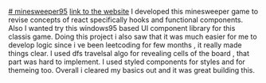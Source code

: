 [# minesweeper95](https://minesweeper95-him.netlify.app/)
[link to the website](https://minesweeper95-him.netlify.app/)
I developed this minesweeper game to revise concepts of react specifically hooks and functional components.
Also I wanted try this windows95 based UI component library for this classis game.
Doing this project i also saw that it was much easier for me to develop logic
since i ve been leetcoding for few months , it really made things clear.
I used dfs travelsal algo for revealing cells of the board , that part was hard to implement.
I used styled components for styles and for themeing too.
Overall i cleared my basics out and it was great building this.  
